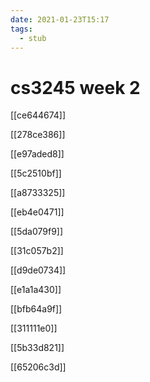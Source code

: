 ```yaml
---
date: 2021-01-23T15:17
tags: 
  - stub
---
```


# cs3245 week 2

[[ce644674]]

[[278ce386]]

[[e97aded8]]

[[5c2510bf]]

[[a8733325]]

[[eb4e0471]]

[[5da079f9]]

[[31c057b2]]

[[d9de0734]]

[[e1a1a430]]

[[bfb64a9f]]

[[311111e0]]

[[5b33d821]]

[[65206c3d]]


